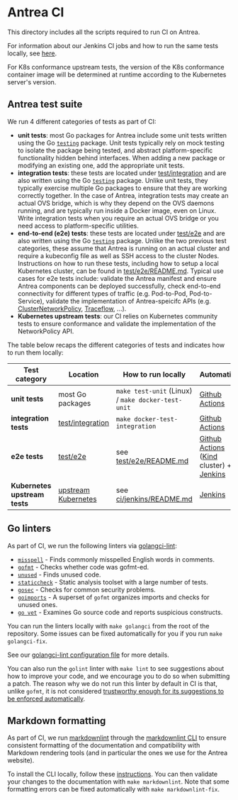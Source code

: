 # Antrea CI

This directory includes all the scripts required to run CI on Antrea.

For information about our Jenkins CI jobs and how to run the same tests locally,
see [here](jenkins/README.md).

For K8s conformance upstream tests, the version of the K8s conformance container
image will be determined at runtime according to the Kubernetes server's version.

## Antrea test suite

We run 4 different categories of tests as part of CI:

* **unit tests**: most Go packages for Antrea include some unit tests written
  using the Go [`testing`] package. Unit tests typically rely on mock testing to
  isolate the package being tested, and abstract platform-specific functionality
  hidden behind interfaces. When adding a new package or modifying an existing
  one, add the appropriate unit tests.
* **integration tests**: these tests are located under [test/integration] and
  are also written using the Go [`testing`] package. Unlike unit tests, they
  typically exercise multiple Go packages to ensure that they are working
  correctly together. In the case of Antrea, integration tests may create an
  actual OVS bridge, which is why they depend on the OVS daemons running, and
  are typically run inside a Docker image, even on Linux. Write integration
  tests when you require an actual OVS bridge or you need access to
  platform-specific utilities.
* **end-to-end (e2e) tests**: these tests are located under [test/e2e] and are
  also written using the Go [`testing`] package. Unlike the two previous test
  categories, these assume that Antrea is running on an actual cluster and
  require a kubeconfig file as well as SSH access to the cluster Nodes.
  Instructions on how to run these tests, including how to setup a local
  Kubernetes cluster, can be found in [test/e2e/README.md]. Typical use cases
  for e2e tests include: validate the Antrea manifest and ensure Antrea
  components can be deployed successfully, check end-to-end connectivity for
  different types of traffic (e.g. Pod-to-Pod, Pod-to-Service), validate the
  implementation of Antrea-speicifc APIs
  (e.g. [ClusterNetworkPolicy](../docs/antrea-network-policy.md),
  [Traceflow](../docs/traceflow-guide.md), ...).
* **Kubernetes upstream tests**: our CI relies on Kubernetes community tests to
  ensure conformance and validate the implementation of the NetworkPolicy API.

The table below recaps the different categories of tests and indicates how to
run them locally:

| Test category                 | Location              | How to run locally                                 | Automation |
| ----------------------------- | --------------------- | -------------------------------------------------- | ---------- |
| **unit tests**                | most Go packages      | `make test-unit` (Linux) / `make docker-test-unit` | [Github Actions] |
| **integration tests**         | [test/integration]    | `make docker-test-integration`                     | [Github Actions] |
| **e2e tests**                 | [test/e2e]            | see [test/e2e/README.md]                           | [Github Actions] ([Kind] cluster) + [Jenkins] |
| **Kubernetes upstream tests** | [upstream Kubernetes] | see [ci/jenkins/README.md]                         | [Jenkins] |

[test/integration]: ../test/integration
[test/e2e]: ../test/e2e
[test/e2e/README.md]: ../test/e2e/README.md
[ci/jenkins/README.md]: jenkins/README.md
[Jenkins]: jenkins/README.md
[Kind]: https://kind.sigs.k8s.io/
[upstream Kubernetes]: https://github.com/kubernetes/community/blob/master/contributors/devel/sig-testing/e2e-tests.md
[`testing`]: https://golang.org/pkg/testing/
[Github Actions]: https://github.com/features/actions

## Go linters

As part of CI, we run the following linters via
[golangci-lint](https://github.com/golangci/golangci-lint):

* [`misspell`](https://github.com/client9/misspell) - Finds commonly misspelled English words in comments.
* [`gofmt`](https://golang.org/cmd/gofmt/) - Checks whether code was gofmt-ed.
* [`unused`](https://github.com/dominikh/go-tools/tree/master/unused) - Finds unused code.
* [`staticcheck`](https://staticcheck.io/) - Static analysis toolset with a large number of tests.
* [`gosec`](https://github.com/securego/gosec) - Checks for common security problems.
* [`goimports`](https://godoc.org/golang.org/x/tools/cmd/goimports) - A superset of `gofmt` organizes imports and checks for unused ones.
* [`go vet`](https://golang.org/cmd/vet/) - Examines Go source code and reports suspicious constructs.

You can run the linters locally with `make golangci` from the root of the
repository. Some issues can be fixed automatically for you if you run `make
golangci-fix`.

See our [golangci-lint configuration file](../.golangci.yml) for more details.

You can also run the `golint` linter with `make lint` to see suggestions about
how to improve your code, and we encourage you to do so when submitting a
patch. The reason why we do not run this linter by default in CI is that, unlike
`gofmt`, it is not considered [trustworthy enough for its suggestions to be
enforced automatically](https://github.com/golang/lint#purpose).

## Markdown formatting

As part of CI, we run [markdownlint](https://github.com/DavidAnson/markdownlint)
through the [markdownlint
CLI](https://github.com/igorshubovych/markdownlint-cli) to ensure consistent
formatting of the documentation and compatibility with Markdown rendering tools
(and in particular the ones we use for the Antrea website).

To install the CLI locally, follow these
[instructions](https://github.com/igorshubovych/markdownlint-cli#installation). You
can then validate your changes to the documentation with `make
markdownlint`. Note that some formatting errors can be fixed automatically with
`make markdownlint-fix`.
